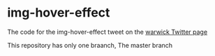 # img-hover-effect

The code for the img-hover-effect tweet on the [warwick Twitter page]('https://twitter.com/iamweirdwarwick/')

This repository has only one braanch, The master branch
